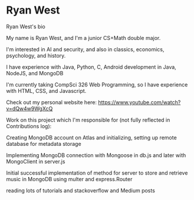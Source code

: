 # Ryan West
Ryan West's bio

My name is Ryan West, and I'm a junior CS+Math double major. 

I'm interested in AI and security, and also in classics, economics, psychology, and history.

I have experience with Java, Python, C, Android development in Java, NodeJS, and MongoDB

I'm currently taking CompSci 326 Web Programming, so I have experience with HTML, CSS, and Javascript.

Check out my personal website here: https://www.youtube.com/watch?v=dQw4w9WgXcQ




Work on this project which I'm responsible for (not fully reflected in Contributions log):


Creating MongoDB account on Atlas and initializing, setting up remote database for metadata storage

Implementing MongoDB connection with Mongoose in db.js and later with MongoClient in server.js

Initial successful implementation of method for server to store and retrieve music in MongoDB using multer and express.Router

reading lots of tutorials and stackoverflow and Medium posts
